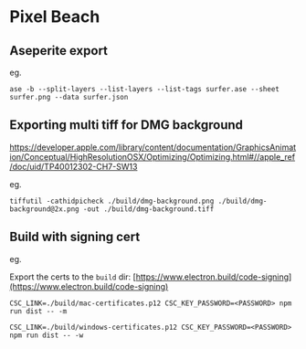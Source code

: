 # Pixel Beach

## Aseperite export

eg.

`ase -b --split-layers --list-layers --list-tags surfer.ase --sheet surfer.png --data surfer.json`

## Exporting multi tiff for DMG background

https://developer.apple.com/library/content/documentation/GraphicsAnimation/Conceptual/HighResolutionOSX/Optimizing/Optimizing.html#//apple_ref/doc/uid/TP40012302-CH7-SW13

eg.

`tiffutil -cathidpicheck ./build/dmg-background.png ./build/dmg-background@2x.png -out ./build/dmg-background.tiff`

## Build with signing cert

eg.

Export the certs to the `build` dir: [https://www.electron.build/code-signing](https://www.electron.build/code-signing)

`CSC_LINK=./build/mac-certificates.p12 CSC_KEY_PASSWORD=<PASSWORD> npm run dist -- -m`

`CSC_LINK=./build/windows-certificates.p12 CSC_KEY_PASSWORD=<PASSWORD> npm run dist -- -w`

